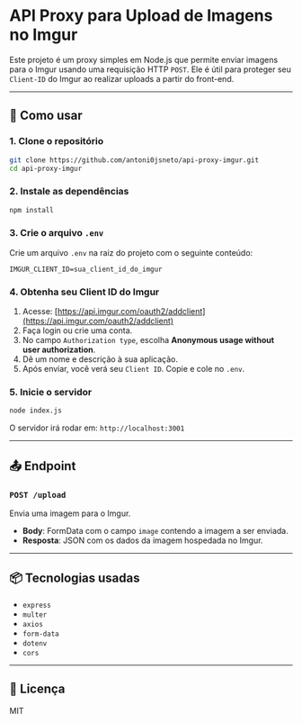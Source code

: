 # API Proxy para Upload de Imagens no Imgur

Este projeto é um proxy simples em Node.js que permite enviar imagens para o Imgur usando uma requisição HTTP `POST`. Ele é útil para proteger seu `Client-ID` do Imgur ao realizar uploads a partir do front-end.

---

## 🚀 Como usar

### 1. Clone o repositório

```bash
git clone https://github.com/antoni0jsneto/api-proxy-imgur.git
cd api-proxy-imgur
```

### 2. Instale as dependências

```bash
npm install
```

### 3. Crie o arquivo `.env`

Crie um arquivo `.env` na raiz do projeto com o seguinte conteúdo:

```env
IMGUR_CLIENT_ID=sua_client_id_do_imgur
```

### 4. Obtenha seu **Client ID** do Imgur

1. Acesse: [https://api.imgur.com/oauth2/addclient](https://api.imgur.com/oauth2/addclient)
2. Faça login ou crie uma conta.
3. No campo `Authorization type`, escolha **Anonymous usage without user authorization**.
4. Dê um nome e descrição à sua aplicação.
5. Após enviar, você verá seu `Client ID`. Copie e cole no `.env`.

### 5. Inicie o servidor

```bash
node index.js
```

O servidor irá rodar em: `http://localhost:3001`

---

## 📤 Endpoint

### `POST /upload`

Envia uma imagem para o Imgur.

- **Body**: FormData com o campo `image` contendo a imagem a ser enviada.
- **Resposta**: JSON com os dados da imagem hospedada no Imgur.

---

## 📦 Tecnologias usadas

- `express`
- `multer`
- `axios`
- `form-data`
- `dotenv`
- `cors`

---

## 📃 Licença

MIT
